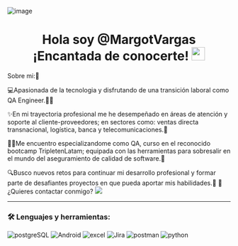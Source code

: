 ![image](https://github.com/MargotVargas/MargotVargas/assets/145522621/c406786b-de36-4912-8295-86395b7a0b2d)

<h1 align="center">
  Hola soy @MargotVargas ¡Encantada de conocerte!
  <img decoding="async" src="https://media.giphy.com/media/hvRJCLFzcasrR4ia7z/giphy.gif" width="30px"/>
</h1>

Sobre mi:👩

💻Apasionada de la tecnologia y disfrutando de una transición laboral como QA Engineer.🐱‍💻

✨En mi trayectoria profesional me he desempeñado en áreas de atención y soporte al cliente-proveedores; en sectores como: ventas directa transnacional, logística, banca y telecomunicaciones.🏢

👩‍🎓Me encuentro especializandome como QA, curso en el reconocido bootcamp TripletenLatam; equipada con las herramientas para sobresalir en el mundo del aseguramiento de calidad de software.📌

🔍Busco nuevos retos para continuar mi desarrollo profesional y formar parte de desafiantes proyectos en que pueda aportar mis habilidades.💪
📮¿Quieres contactar conmigo?  [![](https://img.shields.io/badge/LinkedIn-0077B5?style=for-the-badge&logo=linkedin&logoColor=white)](https://www.linkedin.com/in/mcarolavargasp/)


---

### :hammer_and_wrench: Lenguajes y herramientas:
<div id="header" align="left">
    <img decoding="async" src="https://img.shields.io/badge/PostgreSQL-3776AB?style=for-the-badge&logo=postgresql&logoColor=white" alt="postgreSQL"/>
  </a>
    <img decoding="async" src="https://img.shields.io/badge/Android_Studio-6DB33F?style=for-the-badge&logo=android&logoColor=white" alt="Android"/>
  </a>
 <img decoding="async" src="https://img.shields.io/badge/Microsoft_Excel-217346?style=for-the-badge&logo=microsoft-excel&logoColor=white" alt="excel"/>
  </a>
 <img decoding="async" src="https://img.shields.io/badge/Jira-80DAEB?style=for-the-badge&logo=Jira-BI&logoColor=white" alt="Jira"/>
  </a>
  </a>
 <img decoding="async" src="https://img.shields.io/badge/Postman-ff8000?style=for-the-badge&logo=postman&logoColor=white" alt="postman"/>
  </a>
  <img decoding="async" src="https://img.shields.io/badge/Python-FFFF00?style=for-the-badge&logo=python&logoColor=white" alt="python"/>
  </a>
</div>
